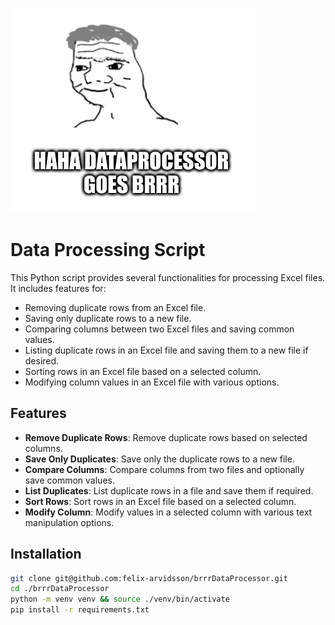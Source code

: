 ![data processor go brrr](brrr.png)
# Data Processing Script

This Python script provides several functionalities for processing Excel files. It includes features for:

- Removing duplicate rows from an Excel file.
- Saving only duplicate rows to a new file.
- Comparing columns between two Excel files and saving common values.
- Listing duplicate rows in an Excel file and saving them to a new file if desired.
- Sorting rows in an Excel file based on a selected column.
- Modifying column values in an Excel file with various options.

## Features

- **Remove Duplicate Rows**: Remove duplicate rows based on selected columns.
- **Save Only Duplicates**: Save only the duplicate rows to a new file.
- **Compare Columns**: Compare columns from two files and optionally save common values.
- **List Duplicates**: List duplicate rows in a file and save them if required.
- **Sort Rows**: Sort rows in an Excel file based on a selected column.
- **Modify Column**: Modify values in a selected column with various text manipulation options.

## Installation

   ```sh
   git clone git@github.com:felix-arvidsson/brrrDataProcessor.git
   cd ./brrrDataProcessor
   python -m venv venv && source ./venv/bin/activate
   pip install -r requirements.txt
